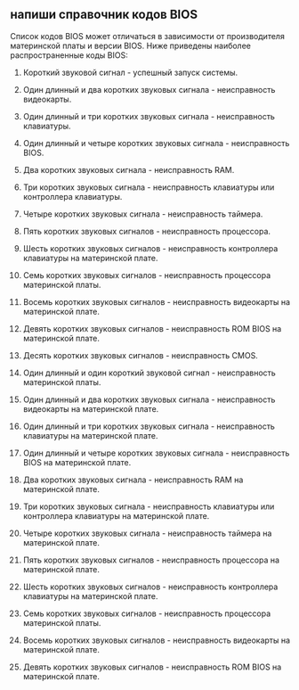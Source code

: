 ## напиши справочник кодов BIOS

Список кодов BIOS может отличаться в зависимости от производителя материнской платы и версии BIOS. Ниже приведены наиболее распространенные коды BIOS:

1. Короткий звуковой сигнал - успешный запуск системы.

2. Один длинный и два коротких звуковых сигнала - неисправность видеокарты.

3. Один длинный и три коротких звуковых сигнала - неисправность клавиатуры.

4. Один длинный и четыре коротких звуковых сигнала - неисправность BIOS.

5. Два коротких звуковых сигнала - неисправность RAM.

6. Три коротких звуковых сигнала - неисправность клавиатуры или контроллера клавиатуры.

7. Четыре коротких звуковых сигнала - неисправность таймера.

8. Пять коротких звуковых сигналов - неисправность процессора.

9. Шесть коротких звуковых сигналов - неисправность контроллера клавиатуры на материнской плате.

10. Семь коротких звуковых сигналов - неисправность процессора материнской платы.

11. Восемь коротких звуковых сигналов - неисправность видеокарты на материнской плате.

12. Девять коротких звуковых сигналов - неисправность ROM BIOS на материнской плате.

13. Десять коротких звуковых сигналов - неисправность CMOS.

14. Один длинный и один короткий звуковой сигнал - неисправность материнской платы.

15. Один длинный и два коротких звуковых сигнала - неисправность видеокарты на материнской плате.

16. Один длинный и три коротких звуковых сигнала - неисправность клавиатуры на материнской плате.

17. Один длинный и четыре коротких звуковых сигнала - неисправность BIOS на материнской плате.

18. Два коротких звуковых сигнала - неисправность RAM на материнской плате.

19. Три коротких звуковых сигнала - неисправность клавиатуры или контроллера клавиатуры на материнской плате.

20. Четыре коротких звуковых сигнала - неисправность таймера на материнской плате.

21. Пять коротких звуковых сигналов - неисправность процессора на материнской плате.

22. Шесть коротких звуковых сигналов - неисправность контроллера клавиатуры на материнской плате.

23. Семь коротких звуковых сигналов - неисправность процессора материнской платы.

24. Восемь коротких звуковых сигналов - неисправность видеокарты на материнской плате.

25. Девять коротких звуковых сигналов - неисправность ROM BIOS на материнской плате.
